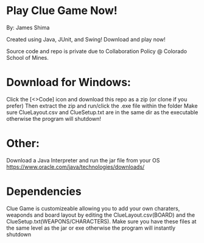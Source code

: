 # Play Clue Game Now!
By: James Shima

Created using Java, JUnit, and Swing!
Download and play now! 

Source code and repo is private due to Collaboration Policy @ Colorado School of Mines. 


# Download for Windows:
Click the [<>Code] icon and download this repo as a zip (or clone if you prefer)
Then extract the zip and run/click the .exe file within the folder 
Make sure ClueLayout.csv and ClueSetup.txt are in the same dir
as the executable otherwise the program will shutdown!

# Other:
Download a Java Interpreter and run the jar file from your OS 
https://www.oracle.com/java/technologies/downloads/

# Dependencies
Clue Game is customizeable allowing you to add your own charaters, weaponds and board layout by editing the ClueLayout.csv(BOARD)
and the ClueSetup.txt(WEAPONS/CHARACTERS). Make sure you have these files at the same level as the jar or exe otherwise
the program will instantly shutdown
